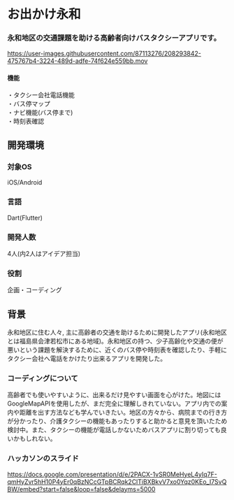 # お出かけ永和

### 永和地区の交通課題を助ける高齢者向けバスタクシーアプリです。
https://user-images.githubusercontent.com/87113276/208293842-475767b4-3224-489d-adfe-74f624e559bb.mov

#### 機能  
・タクシー会社電話機能  
・バス停マップ  
・ナビ機能(バス停まで)  
・時刻表確認

## 開発環境
### 対象OS  
iOS/Android
### 言語  
Dart(Flutter)
### 開発人数
4人(内2人はアイデア担当)
### 役割
企画・コーディング

## 背景
永和地区に住む人々, 主に高齢者の交通を助けるために開発したアプリ(永和地区とは福島県会津若松市にある地域)。永和地区の持つ、少子高齢化や交通の便が悪いという課題を解決するために、近くのバス停や時刻表を確認したり、手軽にタクシー会社へ電話をかけたり出来るアプリを開発した。

### コーディングについて
高齢者でも使いやすいように、出来るだけ見やすい画面を心がけた。地図にはGoogleMapAPIを使用したが、まだ完全に理解しきれていない。アプリ内での案内や距離を出す方法なども学んでいきたい。地区の方々から、病院までの行き方が分かったり、介護タクシーの機能もあったりすると助かると意見を頂いたため検討中。また、タクシーの機能が電話しかないためバスアプリに割り切っても良いかもしれない。  

### ハッカソンのスライド
https://docs.google.com/presentation/d/e/2PACX-1vSR0MeHyeL4yIq7F-qmHyZvr5hH10P4yEr0qBzNCcGTpBCRqk2ClTiBXBkvV7xo0Yqz0KEo_I7SvQBW/embed?start=false&loop=false&delayms=5000